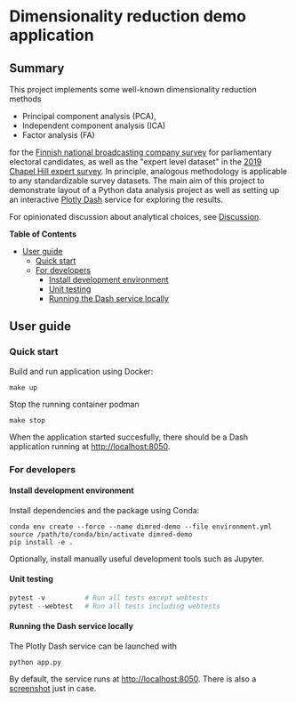 # Dimensionality reduction demo application

## Summary 

This project implements some well-known dimensionality reduction methods 

- Principal component analysis (PCA),
- Independent component analysis (ICA)
- Factor analysis (FA)

for the [Finnish national broadcasting company
survey](https://yle.fi/uutiset/3-10725384 "2019 YLE") for parliamentary
electoral candidates, as well as the "expert level dataset" in the [2019 Chapel
Hill expert survey](https://www.chesdata.eu/2019-chapel-hill-expert-survey
"2019_CHES"). In principle, analogous methodology is applicable to any
standardizable survey datasets. The main aim of this project to demonstrate
layout of a Python data analysis project as well as setting up an interactive
[Plotly Dash](https://dash.plotly.com/ "Dash") service for exploring the
results.

For opinionated discussion about analytical choices, see
[Discussion](doc/discussion.md "Discussion").


<!-- markdown-toc start - Don't edit this section. Run M-x markdown-toc-refresh-toc -->
**Table of Contents**

- [User guide](#user-guide)
    - [Quick start](#quick-start)
    - [For developers](#for-developers)
        - [Install development environment](#install-development-environment)
        - [Unit testing](#unit-testing)
        - [Running the Dash service locally](#running-the-dash-service-locally)

<!-- markdown-toc end -->


## User guide

### Quick start

Build and run application using Docker:
``` shell
make up
```

Stop the running container podman
``` shell
make stop
```

When the application started succesfully, there should be a Dash application
running at <http://localhost:8050>. 

### For developers

#### Install development environment

Install dependencies and the package using Conda:

``` shell
conda env create --force --name dimred-demo --file environment.yml
source /path/to/conda/bin/activate dimred-demo
pip install -e .
```

Optionally, install manually useful development tools such as Jupyter.

#### Unit testing

``` python
pytest -v          # Run all tests except webtests
pytest --webtest   # Run all tests including webtests
```

#### Running the Dash service locally

The Plotly Dash service can be launched with

``` shell
python app.py
```

By default, the service runs at <http://localhost:8050>. There is also a
[screenshot](doc/images/dash.png "Screenshot from the Dash app") just in case.
